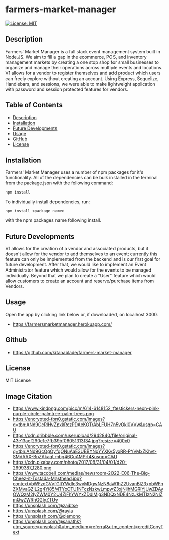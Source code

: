 # farmers-market-manager

[![License: MIT](https://img.shields.io/badge/License-MIT-yellow.svg)](https://opensource.org/licenses/MIT)
    
## Description

Farmers' Market Manager is a full stack event management system built in Node.JS.  We aim to fill a gap in the ecommerce, POS, and inventory management markets by creating a one stop shop for small businesses to organize and manage their operations across multiple events and locations.  V1 allows for a vendor to register themselves and add product which users can freely explore without creating an account.  Using Express, Sequelize, Handlebars, and sessions, we were able to make lightweight application with password and session protected features for vendors.

## Table of Contents
* [Description](#description)
* [Installation](#installation)
* [Future Developments](#future-developments)
* [Usage](#usage)
* [GitHub](#github)
* [License](#license)

## Installation
Farmers' Market Manager uses a number of npm packages for it's functionality.  All of the dependencies can be bulk installed in the terminal from the package.json with the following command:

```
npm install
```

To individually install dependencies, run:

```
npm install <package name>
```

with the npm packages name following install.

## Future Developments
V1 allows for the creation of a vendor and associated products, but it doesn't allow for the vendor to add themselves to an event;  currently this feature can only be implemented from the backend and is our first goal for future development.  After that, we would like to implement an Event Administrator feature which would allow for the events to be managed individually.  Beyond that we plan to create a "User" feature which would allow customers to create an account and reserve/purchase items from Vendors.

## Usage
Open the app by clicking link below or, if downloaded, on localhost 3000.
* https://farmersmarketmanager.herokuapp.com/

## Github
* https://github.com/kitanablade/farmers-market-manager

## License

MIT License

## Image Citation
* https://www.kindpng.com/picc/m/614-6148152_ftestickers-neon-pink-purple-circle-palmtree-palm-trees.png
* https://encrypted-tbn0.gstatic.com/images?q=tbn:ANd9GcRlHvZpxkRczPDAeKOTrAbLFUH7n5vOkl0VVw&usqp=CAU
* https://cdn.dribbble.com/userupload/2942840/file/original-43e13aef290e1e7fb39bf06051313f34.jpg?resize=400x0
* https://encrypted-tbn0.gstatic.com/images?q=tbn:ANd9GcQgOyfgONuAaE3UBBYNxYYXKv5yxRR-PYvMxZKhvt-SMdAAX-BpZAkaqLmbg46GuAMPrt4&usqp=CAU
* https://cdn.pixabay.com/photo/2017/08/31/04/01/d20-2699387_1280.png
* https://www.tacobell.com/medias/newsroom-2022-E06-The-Big-Cheez-it-Tostada-Masthead.jpg?context=bWFzdGVyfGltYWdlc3wyMDgwNzN8aW1hZ2UvanBlZ3xpbWFnZXMvaGZlL2g4Yi85MTYxOTU1NTczNzkwLmpwZ3xjNjlhMGRlYjUwZDAyOWQzM2IyZWM0Y2U4ZjFhYWYxZDdlMjg3NDQxNDE4NzJkMTIzN2NlZmQwZWRhOGIyZTUy
* https://unsplash.com/@zaibtse
* https://unsplash.com/@rayia
* https://unsplash.com/@clemono
* https://unsplash.com/@sanathk?utm_source=unsplash&utm_medium=referral&utm_content=creditCopyText
